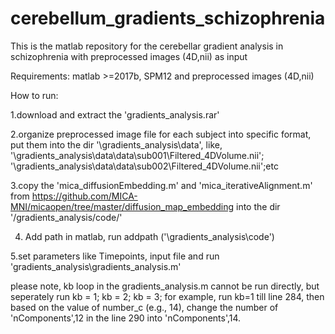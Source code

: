 # cerebellum_gradients_schizophrenia
This is the matlab repository for the cerebellar gradient analysis in schizophrenia with preprocessed images (4D,nii) as input

Requirements:
matlab >=2017b, SPM12 and preprocessed images (4D,nii)

How to run:

1.download and extract the 'gradients_analysis.rar'

2.organize preprocessed image file for each subject into specific format, put them into the dir '\gradients_analysis\data\', like, '\gradients_analysis\data\data\sub001\Filtered_4DVolume.nii';
'\gradients_analysis\data\data\sub002\Filtered_4DVolume.nii';etc

3.copy the 'mica_diffusionEmbedding.m' and 'mica_iterativeAlignment.m' from https://github.com/MICA-MNI/micaopen/tree/master/diffusion_map_embedding into the dir '/gradients_analysis/code/'

4. Add path in matlab, run addpath ('\gradients_analysis\code\')

5.set parameters like Timepoints, input file and run 'gradients_analysis\gradients_analysis.m'

please note, kb loop in the gradients_analysis.m cannot be run directly, but seperately run kb = 1; kb = 2; kb = 3; 
for example, run kb=1 till line 284, then based on the value of number_c (e.g., 14), change the number of 'nComponents',12 in the line 290 into 'nComponents',14.
